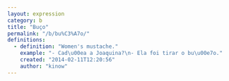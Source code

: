 ```yaml
---
layout: expression
category: b
title: "Buço"
permalink: "/b/bu%C3%A7o/"
definitions:
  - definition: "Women's mustache."
    example: "- Cad\u00ea a Joaquina?\n- Ela foi tirar o bu\u00e7o."
    created: "2014-02-11T12:20:56"
    author: "kinow"
---
```

